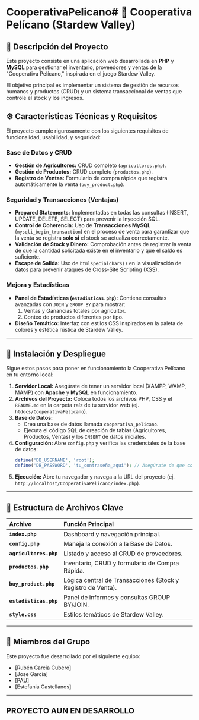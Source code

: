 # CooperativaPelicano# 🌾 Cooperativa Pelícano (Stardew Valley)

## 📖 Descripción del Proyecto

Este proyecto consiste en una aplicación web desarrollada en **PHP** y **MySQL** para gestionar el inventario, proveedores y ventas de la "Cooperativa Pelícano," inspirada en el juego Stardew Valley.

El objetivo principal es implementar un sistema de gestión de recursos humanos y productos (CRUD) y un sistema transaccional de ventas que controle el stock y los ingresos.

## ⚙️ Características Técnicas y Requisitos

El proyecto cumple rigurosamente con los siguientes requisitos de funcionalidad, usabilidad, y seguridad:

### **Base de Datos y CRUD**
* **Gestión de Agricultores:** CRUD completo (`agricultores.php`).
* **Gestión de Productos:** CRUD completo (`productos.php`).
* **Registro de Ventas:** Formulario de compra rápida que registra automáticamente la venta (`buy_product.php`).

### **Seguridad y Transacciones (Ventajas)**
* **Prepared Statements:** Implementadas en todas las consultas (INSERT, UPDATE, DELETE, SELECT) para prevenir la Inyección SQL.
* **Control de Coherencia:** Uso de **Transacciones MySQL** (`mysqli_begin_transaction`) en el proceso de venta para garantizar que la venta se registra **solo si** el stock se actualiza correctamente.
* **Validación de Stock y Dinero:** Comprobación antes de registrar la venta de que la cantidad solicitada existe en el inventario y que el saldo es suficiente.
* **Escape de Salida:** Uso de `htmlspecialchars()` en la visualización de datos para prevenir ataques de Cross-Site Scripting (XSS).

### **Mejora y Estadísticas**
* **Panel de Estadísticas (`estadisticas.php`):** Contiene consultas avanzadas con `JOIN` y `GROUP BY` para mostrar:
    1.  Ventas y Ganancias totales por agricultor.
    2.  Conteo de productos diferentes por tipo.
* **Diseño Temático:** Interfaz con estilos CSS inspirados en la paleta de colores y estética rústica de Stardew Valley.

---

## 🚀 Instalación y Despliegue

Sigue estos pasos para poner en funcionamiento la Cooperativa Pelícano en tu entorno local:

1.  **Servidor Local:** Asegúrate de tener un servidor local (XAMPP, WAMP, MAMP) con **Apache** y **MySQL** en funcionamiento.
2.  **Archivos del Proyecto:** Coloca todos los archivos PHP, CSS y el `README.md` en la carpeta raíz de tu servidor web (ej. `htdocs/CooperativaPelicano`).
3.  **Base de Datos:**
    * Crea una base de datos llamada `cooperativa_pelicano`.
    * Ejecuta el código SQL de creación de tablas (Agricultores, Productos, Ventas) y los `INSERT` de datos iniciales.
4.  **Configuración:** Abre `config.php` y verifica las credenciales de la base de datos:
    ```php
    define('DB_USERNAME', 'root');
    define('DB_PASSWORD', 'tu_contraseña_aqui'); // Asegúrate de que coincida con tu configuración local
    ```
5.  **Ejecución:** Abre tu navegador y navega a la URL del proyecto (ej. `http://localhost/CooperativaPelicano/index.php`).

---

## 📂 Estructura de Archivos Clave

| Archivo | Función Principal |
| :--- | :--- |
| **`index.php`** | Dashboard y navegación principal. |
| **`config.php`** | Maneja la conexión a la Base de Datos. |
| **`agricultores.php`** | Listado y acceso al CRUD de proveedores. |
| **`productos.php`** | Inventario, CRUD y formulario de Compra Rápida. |
| **`buy_product.php`** | Lógica central de Transacciones (Stock y Registro de Venta). |
| **`estadisticas.php`** | Panel de informes y consultas GROUP BY/JOIN. |
| **`style.css`** | Estilos temáticos de Stardew Valley. |

---

## 👥 Miembros del Grupo

Este proyecto fue desarrollado por el siguiente equipo:

* [Rubén Garcia Cubero]
* [Jose Garcia]
* [PAU]
* [Estefania Castellanos]

---

## PROYECTO AUN EN DESARROLLO
